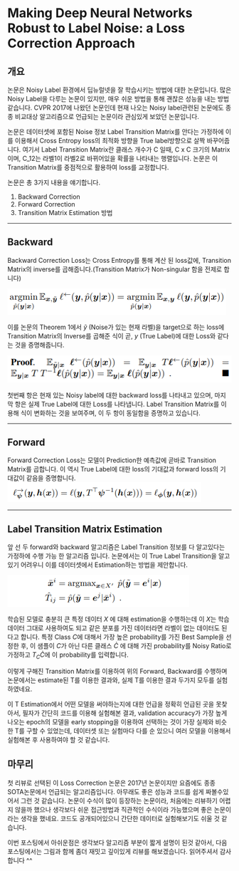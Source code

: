<script type="text/javascript" async
  src="https://cdn.mathjax.org/mathjax/latest/MathJax.js?config=TeX-MML-AM_CHTML">
</script>


# Making Deep Neural Networks Robust to Label Noise: a Loss Correction Approach
## 개요
논문은 Noisy Label 환경에서 딥뉴럴넷을 잘 학습시키는 방법에 대한 논문입니다.
많은 Noisy Label을 다루는 논문이 있지만, 매우 쉬운 방법을 통해 괜찮은 성능을 내는 방법 같습니다.
CVPR 2017에 나왔던 논문인데 현재 나오는 Noisy label관련된 논문에도 종종 비교대상 알고리즘으로 언급되는 논문이라 관심있게 보았던 논문입니다.


논문은 데이터셋에 포함된 Noise 정보 Label Transition Matrix를 안다는 가정하에 이를 이용해서 Cross Entropy loss의 최적화 방향을 True label방향으로 살짝 바꾸어줍니다.
여기서 Label Transition Matrix란 클래스 개수가 C 일때, C x C 크기의 Matrix이며, C_12는 라벨1이 라벨2로 바뀌어있을 확률을 나타내는 행렬입니다.
논문은 이 Transition Matrix를 중점적으로 활용하여 loss를 교정합니다.

논문은 총 3가지 내용을 얘기합니다.
1. Backward Correction
2. Forward Correction
3. Transition Matrix Estimation 방법

-------------
## Backward
Backward Correction Loss는 Cross Entropy를 통해 계산 된 loss값에, Transition Matrix의 inverse를 곱해줍니다.(Transition Matrix가 Non-singular 함을 전제로 합니다)

![theorem1_1](./2020-02-09/img1.png)

이를 논문의 Theorem 1에서 $\tilde{y}$ (Noise가 있는 현재 라벨)을 target으로 하는 loss에 Transition Matrix의 Inverse를 곱해준 식이 곧,
$y$ (True Label)에 대한 Loss와 같다는 것을 증명해줍니다.

![theorem1_2](./2020-02-09/img2.png)

첫번째 항은 현재 있는 Noisy label에 대한 backward loss를 나타내고 있으며, 마지막 항은 실제 True Label에 대한 Loss를 나타냅니다. Label Transition Matrix를 이용해 식이 변화하는 것을 보여주며, 이 두 항이 동일함을 증명하고 있습니다.

-------------
## Forward
Forward Correction Loss는 모델이 Prediction한 예측값에 곧바로 Transition Matrix를 곱합니다.
이 역시 True Label에 대한 loss의 기대값과 forward loss의 기대값이 같음을 증명합니다.
![theorem2_1](./2020-02-09/img3.png)

-------------
## Label Transition Matrix Estimation
앞 선 두 forward와 backward 알고리즘은 Label Transition 정보를 다 알고있다는 가정하에 수행 가능 한 알고리즘 입니다.
논문에서는 이 True Label Transition을 알고있기 어려우니 이를 데이터셋에서 Estimation하는 방법을 제안합니다.

![theorem3_1](./2020-02-09/img4.png)

학습된 모델로 충분히 큰 특정 데이터 $X$ 에 대해 estimation을 수행하는데 이 $X$는 학습데이터 그대로 사용하여도 되고 같은 분포를 가진 데이터라면 라벨이 없는 데이터도 된다고 합니다.
특정 Class $C$에 대해서 가장 높은 probability를 가진 Best Sample을 선정한 후, 이 샘플이 $C$가 아닌 다른 클래스 $\grave{C}$ 에 대해 가진 probability를 Noisy Ratio로 가정하고 $T_C\grave{C}$에 이 probability를 입력합니다.

이렇게 구해진 Transition Matrix를 이용하여 위의 Forward, Backward를 수행하며 논문에서는 estimate된 T를 이용한 결과와, 실제 T를 이용한 결과 두가지 모두를 실험하였네요.

이 T Estimation에서 어떤 모델을 써야하는지에 대한 언급을 정확히 언급된 곳을 못찾아서, 필자가 간단히 코드를 이용해 실험해본 결과, validation accuracy가 가장 높게나오는 epoch의 모델을 early stopping을 이용하여 선택하는 것이 가장 실제와 비슷한 T를 구할 수 있었는데, 데이터셋 또는 실험마다 다를 순 있으니 여러 모델을 이용해서 실험해본 후 사용하여야 할 것 같습니다.

## 마무리
첫 리뷰로 선택된 이 Loss Correction 논문은 2017년 논문이지만 요즘에도 종종 SOTA논문에서 언급되는 알고리즘입니다.
아무래도 좋은 성능과 코드를 쉽게 짜볼수있어서 그런 것 같습니다.
논문이 수식이 많이 등장하는 논문이라, 처음에는 리뷰하기 어렵지 않을까 했으나 생각보다 쉬운 접근방법과 직관적인 수식이라 가능했으며 좋은 논문이라는 생각을 했네요. 코드도 공개되어있으니 간단한 데이터로 실험해보기도 쉬울 것 같습니다.

이번 포스팅에서 아쉬운점은 생각보다 알고리즘 부분이 짧게 설명이 된것 같아서, 다음 포스팅에서는 그림과 함께 좀더 재밋고 깊이있게 리뷰를 해보겠습니다.
읽어주셔서 감사합니다 ^^

